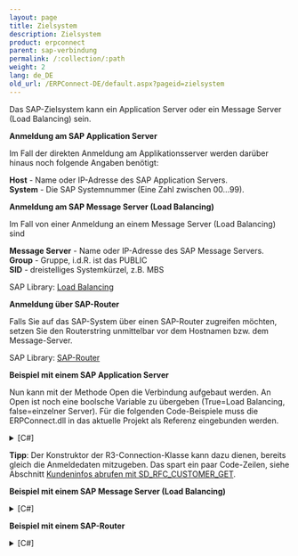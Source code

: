 ```yaml
---
layout: page
title: Zielsystem
description: Zielsystem
product: erpconnect
parent: sap-verbindung
permalink: /:collection/:path
weight: 2
lang: de_DE
old_url: /ERPConnect-DE/default.aspx?pageid=zielsystem
---
```


Das SAP-Zielsystem kann ein Application Server oder ein Message Server (Load Balancing) sein.

**Anmeldung am SAP Application Server** 

Im Fall der direkten Anmeldung am Applikationsserver werden darüber hinaus noch folgende Angaben benötigt: 

**Host** - 	Name oder IP-Adresse des SAP Application Servers.<br>
**System** - 	Die SAP Systemnummer (Eine Zahl zwischen 00…99).

**Anmeldung am SAP Message Server (Load Balancing)**

Im Fall von einer Anmeldung an einem Message Server (Load Balancing) sind  

**Message Server** - Name oder IP-Adresse des SAP Message Servers.<br> 
**Group** - Gruppe, i.d.R. ist das PUBLIC <br>
**SID** - dreistelliges Systemkürzel, z.B. MBS<br>

SAP Library: [Load Balancing](https://help.sap.com/saphelp_erp60_sp/helpdata/de/22/04295c488911d189490000e829fbbd/frameset.htm)

**Anmeldung über SAP-Router**

Falls Sie auf das SAP-System über einen SAP-Router zugreifen möchten, setzen Sie den Routerstring unmittelbar vor dem Hostnamen bzw. dem Message-Server. 

SAP Library: [SAP-Router](https://help.sap.com/saphelp_erp60_sp/helpdata/de/4f/992df1446d11d189700000e8322d00/frameset.htm)

**Beispiel mit einem SAP Application Server** 

Nun kann mit der Methode Open die Verbindung aufgebaut werden. An Open ist noch eine boolsche Variable zu übergeben (True=Load Balancing, false=einzelner Server). Für die folgenden Code-Beispiele muss die ERPConnect.dll in das aktuelle Projekt als Referenz eingebunden werden. 

<details>
<summary> [C#] </summary>
{% highlight csharp %}
using(R3Connection con = new R3Connection())  
{   
    con.UserName = "erpconnect";  
    con.Password = "pass";  
    con.Language = "DE";  
    con.Client = "800";  
    con.Host = "hamlet";  
    con.SystemNumber = 11;  
    con.Open(false);
}
{% endhighlight %}
</details>

**Tipp**: Der Konstruktor der R3-Connection-Klasse kann dazu dienen, bereits gleich die Anmeldedaten mitzugeben. Das spart ein paar Code-Zeilen, siehe Abschnitt [Kundeninfos abrufen mit SD_RFC_CUSTOMER_GET](../rfc-client-funktionen-und-bapis/kundeninfos-abrufen-mit-sd_rfc_customer_get).  

**Beispiel mit einem SAP Message Server (Load Balancing)**

<details>
<summary>[C#]</summary>
{% highlight csharp %}
using(R3Connection con = new R3Connection())
{  
    con.UserName = "erpconnect";  
    con.Password = "pass"; con.Language = "DE";  
    con.Client = "800";   
      con.Language = "DE";

    con.MessageServer = "hamlet";  
    con.LogonGroup = "PUBLIC";    
    con.SID = "EC5"; 
  
    con.Open(true);
}
{% endhighlight %}
</details>

**Beispiel mit einem SAP-Router**

<details>
<summary>[C#]</summary>
{% highlight csharp %}
using(R3Connection con = new R3Connection())
{  
    con.UserName = "erpconnect";  
    con.Password = "pass";  
    con.Language = "DE";  
    con.Client = "800";  
    con.Host = "/H/lear.theobald-software.com/H/" + "hamlet";  
    con.SystemNumber = 11;  
    
    con.Open(false);
}
{% endhighlight %}
</details>